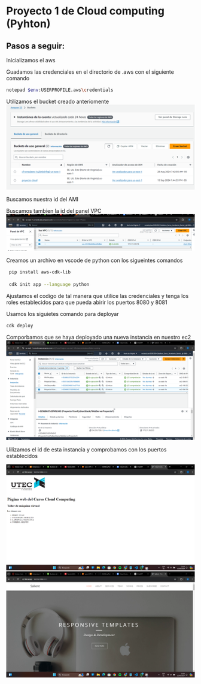 # Proyecto 1 de Cloud computing (Pyhton)

## Pasos a seguir:

Inicializamos el aws

Guadamos las credenciales en el directorio de .aws con el siguiente comando 

   ```bash
   notepad $env:USERPROFILE.aws\credentials
   ```
Utilizamos el bucket creado anteriomente
![Creación del bucket](./images/1.png)

Buscamos nuestra id del AMI

Buscamos tambien la id del panel VPC
![](./images/2.png)


Creamos un archivo en vscode de python con los sigueintes comandos 

   ```bash
    pip install aws-cdk-lib

    cdk init app --language python
   ```

Ajustamos el codigo de tal manera que utilice las credenciales y tenga los roles establecidos para que pueda abirir los puertos 8080 y 8081

Usamos los siguietes comando para deployar

   ```bash
   cdk deploy
   ```

Comporbamos que se haya deployado una nueva instancia en nuestro ec2
![](./images/3.png)


Uilizamos el id de esta instancia y comprobamos con los puertos establecidos

![](./images/4.png)
![](./images/5.png)


